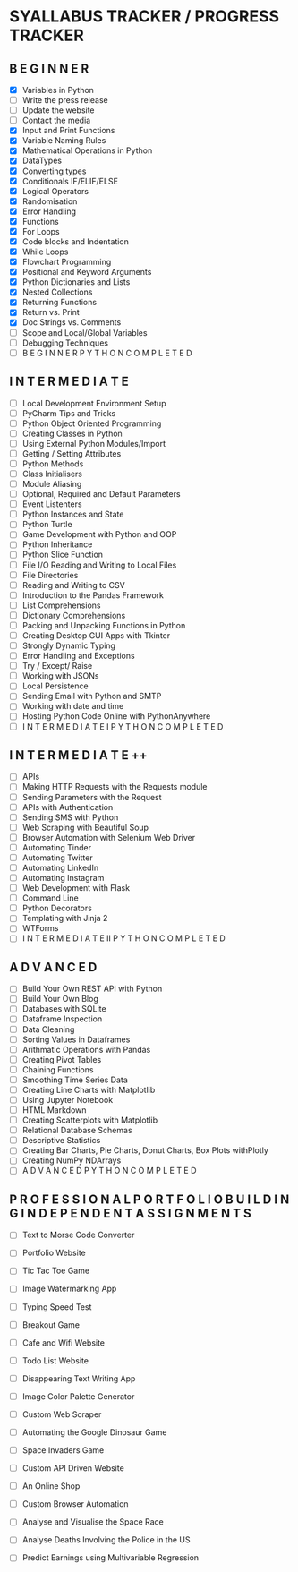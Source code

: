 # SYALLABUS TRACKER / PROGRESS TRACKER

## B E G I N N E R

- [X] Variables in Python
- [ ] Write the press release
- [ ] Update the website
- [ ] Contact the media
- [X] Input and Print Functions
- [X] Variable Naming Rules
- [X] Mathematical Operations in Python
- [X] DataTypes
- [X] Converting types
- [X] Conditionals IF/ELIF/ELSE
- [X] Logical Operators
- [X] Randomisation
- [X] Error Handling
- [X] Functions
- [X] For Loops
- [X] Code blocks and Indentation
- [X] While Loops
- [X] Flowchart Programming
- [X] Positional and Keyword Arguments
- [X] Python Dictionaries and Lists
- [X] Nested Collections
- [X] Returning Functions
- [X] Return vs. Print
- [X] Doc Strings vs. Comments
- [ ] Scope and Local/Global Variables
- [ ] Debugging Techniques
- [ ] B E G I N N E R   P Y T H O N   C O M P L E T E D

## I N T E R M E D I A T E 

- [ ] Local Development Environment Setup 
- [ ] PyCharm Tips and Tricks
- [ ] Python Object Oriented Programming
- [ ] Creating Classes in Python
- [ ] Using External Python Modules/Import
- [ ] Getting / Setting Attributes
- [ ] Python Methods
- [ ] Class Initialisers
- [ ] Module Aliasing
- [ ] Optional, Required and Default Parameters
- [ ] Event Listenters
- [ ] Python Instances and State
- [ ] Python Turtle
- [ ] Game Development with Python and OOP
- [ ] Python Inheritance
- [ ] Python Slice Function
- [ ] File I/O Reading and Writing to Local Files
- [ ] File Directories
- [ ] Reading and Writing to CSV 
- [ ] Introduction to the Pandas Framework
- [ ] List Comprehensions
- [ ] Dictionary Comprehensions
- [ ] Packing and Unpacking Functions in Python
- [ ] Creating Desktop GUI Apps with Tkinter
- [ ] Strongly Dynamic Typing
- [ ] Error Handling and Exceptions
- [ ] Try / Except/ Raise
- [ ] Working with JSONs
- [ ] Local Persistence
- [ ] Sending Email with Python and SMTP
- [ ] Working with date and time
- [ ] Hosting Python Code Online with PythonAnywhere
- [ ] I N T E R M E D I A T E  I   P Y T H O N   C O M P L E T E D

## I N T E R M E D I A T E  ++

- [ ] APIs
- [ ] Making HTTP Requests with the Requests module
- [ ] Sending Parameters with the Request
- [ ] APIs with Authentication
- [ ] Sending SMS with Python
- [ ] Web Scraping with Beautiful Soup
- [ ] Browser Automation with Selenium Web Driver
- [ ] Automating Tinder
- [ ] Automating Twitter
- [ ] Automating LinkedIn
- [ ] Automating Instagram
- [ ] Web Development with Flask
- [ ] Command Line
- [ ] Python Decorators
- [ ] Templating with Jinja 2
- [ ] WTForms
- [ ] I N T E R M E D I A T E  II  P Y T H O N   C O M P L E T E D

## A D V A N C E D

- [ ] Build Your Own REST API with Python
- [ ] Build Your Own Blog
- [ ] Databases with SQLite
- [ ] Dataframe Inspection
- [ ] Data Cleaning
- [ ] Sorting Values in Dataframes
- [ ] Arithmatic Operations with Pandas
- [ ] Creating Pivot Tables
- [ ] Chaining Functions
- [ ] Smoothing Time Series Data
- [ ] Creating Line Charts with Matplotlib
- [ ] Using Jupyter Notebook
- [ ] HTML Markdown
- [ ] Creating Scatterplots with Matplotlib
- [ ] Relational Database Schemas
- [ ] Descriptive Statistics
- [ ] Creating Bar Charts, Pie Charts, Donut Charts, Box Plots withPlotly
- [ ] Creating NumPy NDArrays
- [ ] A D V A N C E D   P Y T H O N   C O M P L E T E D

## P R O F E S S I O N A L   P O R T F O L I O  B U I L D I N G   I N D E P E N D E N T  A S S I G N M E N T S 

- [ ] Text to Morse Code Converter
- [ ] Portfolio Website
- [ ] Tic Tac Toe Game
- [ ] Image Watermarking App
- [ ] Typing Speed Test
- [ ] Breakout Game
- [ ] Cafe and Wifi Website
- [ ] Todo List Website
- [ ] Disappearing Text Writing App
- [ ] Image Color Palette Generator
- [ ] Custom Web Scraper
- [ ] Automating the Google Dinosaur Game
- [ ] Space Invaders Game
- [ ] Custom API Driven Website
- [ ] An Online Shop
- [ ] Custom Browser Automation
- [ ] Analyse and Visualise the Space Race
- [ ] Analyse Deaths Involving the Police in the US
- [ ] Predict Earnings using Multivariable Regression

